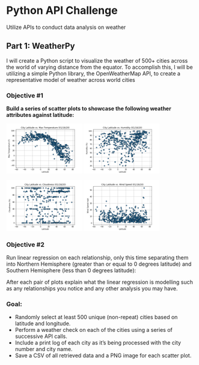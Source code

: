 # Python API Challenge
Utilize APIs to conduct data analysis on weather

## Part 1: WeatherPy
I will create a Python script to visualize the weather of 500+ cities across the world of varying distance from the equator. To accomplish this, I will be utilizing a simple Python library, the OpenWeatherMap API, to create a representative model of weather across world cities

### Objective #1
<b> Build a series of scatter plots to showcase the following weather attributes against latitude: </b> <br />

<img src = "results/latitude_temp.png" width = "40%">       <img src = "results/latitude_humidity.png" width = "40%"> <br />

<img src = "results/latitude_cloudiness.png" width = "40%"> <img src = "results/latitude_wind.png" width = "40%">

### Objective #2
Run linear regression on each relationship, only this time separating them into Northern Hemisphere (greater than or equal to 0 degrees latitude) and Southern Hemisphere (less than 0 degrees latitude):

After each pair of plots explain what the linear regression is modelling such as any relationships you notice and any other analysis you may have.

### Goal:
- Randomly select at least 500 unique (non-repeat) cities based on latitude and longitude.
- Perform a weather check on each of the cities using a series of successive API calls.
- Include a print log of each city as it’s being processed with the city number and city name.
- Save a CSV of all retrieved data and a PNG image for each scatter plot.


